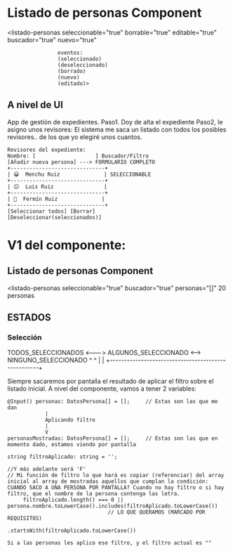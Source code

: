 
# Listado de personas Component

<listado-personas   seleccionable="true" 
                    borrable="true" 
                    editable="true"
                    buscador="true"
                    nuevo="true"
                    
                    
                    eventos:
                    (seleccionado)
                    (deseleccionado)
                    (borrado)
                    (nuevo)
                    (editado)>

</listado-personas>

## A nivel de UI

App de gestión de expedientes.
Paso1. Doy de alta el expediente
Paso2, le asigno unos revisores:
    El sistema me saca un listado con todos los posibles revisores.. de los que yo elegiré unos cuantos.
 
    Revisores del expediente:
    Nombre: [                   ] Buscador/Filtro
    [Añadir nueva persona] ---> FORMULARIO COMPLETO
    +------------------------------+
    | 😀  Menchu Ruiz              | SELECCIONABLE
    +------------------------------+  
    | 😐  Luis Ruiz                |
    +------------------------------+
    | 🙁  Fermín Ruiz              |
    +------------------------------+
    [Seleccionar todos] [Borrar]
    [Deseleccionar(seleccionados)]

# V1 del componente:

## Listado de personas Component

<listado-personas   seleccionable="true" 
                    buscador="true"
                    personas="[]"         20 personas
>

</listado-personas>

## ESTADOS

### Selección

TODOS_SELECCIONADOS <---> ALGUNOS_SELECCIONADO <--> NINGUNO_SELECCIONADO 
    ^                                                    ^
    |                                                    |
    +----------------------------------------------------+

Siempre sacaremos por pantalla el resultado de aplicar el filtro sobre el listado inicial.
A nivel del componente, vamos a tener 2 variables:

    @Input() personas: DatosPersona[] = [];     // Estas son las que me dan
                |
                Aplicando filtro
                |
                V
    personasMostradas: DatosPersona[] = [];     // Estas son las que en momento dado, estamos viendo por pantalla

    string filtroAplicado: string = ''; 
    
    //Y más adelante será 'F'
    // Mi función de filtro lo que hará es copiar (referenciar) del array inicial al array de mostradas aquellos que cumplan la condición:
    CUANDO SACO A UNA PERSONA POR PANTALLA? Cuando no hay filtro o si hay filtro, que el nombre de la persona contenga las letra.
         filtroAplicado.length() === 0 || persona.nombre.toLowerCase().includes(filtroAplicado.toLowerCase())
                                    // LO QUE QUERAMOS (MARCADO POR REQUISITOS)
                                     .startsWith(filtroAplicado.toLowerCase())

    Si a las personas les aplico ese filtro, y el filtro actual es ""
